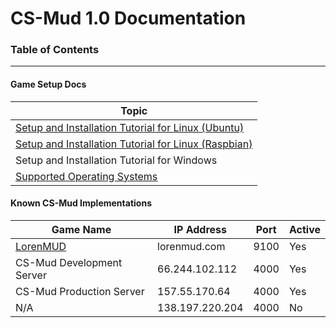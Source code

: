 # CS-Mud 1.0 Documentation

### Table of Contents
-----------------

#### Game Setup Docs

Topic |
--- |
[Setup and Installation Tutorial for Linux (Ubuntu)](setup-linux-ubuntu.md) |
[Setup and Installation Tutorial for Linux (Raspbian)](setup-linux-raspbian.md) |
Setup and Installation Tutorial for Windows |
[Supported Operating Systems](supported-operating-systems.md) |

#### Known CS-Mud Implementations

|Game Name|IP Address|Port|Active|
|---|---|---|---|
|[LorenMUD](http://www.lorenmud.com)|lorenmud.com|9100|Yes|
|CS-Mud Development Server|66.244.102.112|4000|Yes|
|CS-Mud Production Server|157.55.170.64|4000|Yes|
|N/A|138.197.220.204|4000|No|
